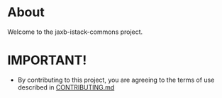 # About

Welcome to the jaxb-istack-commons project.



# IMPORTANT!

* By contributing to this project, you are agreeing to the terms of use described in [CONTRIBUTING.md](./CONTRIBUTING.md)

